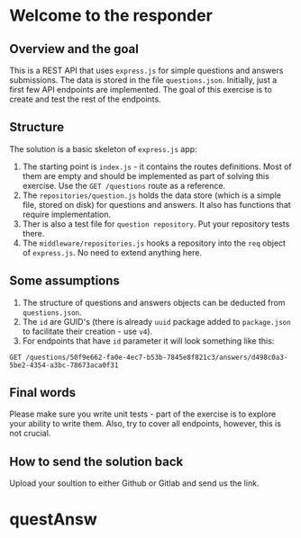 # Welcome to the responder

## Overview and the goal

This is a REST API that uses `express.js` for simple questions and answers submissions. The data is stored in the file `questions.json`. Initially, just a first few API endpoints are implemented. The goal of this exercise is to create and test the rest of the endpoints.

## Structure

The solution is a basic skeleton of `express.js` app:

1. The starting point is `index.js` - it contains the routes definitions. Most of them are empty and should be implemented as part of solving this exercise. Use the `GET /questions` route as a reference.
2. The `repositories/question.js` holds the data store (which is a simple file, stored on disk) for questions and answers. It also has functions that require implementation.
3. Ther is also a test file for `question repository`. Put your repository tests there.
4. The `middleware/repositories.js` hooks a repository into the `req` object of `express.js`. No need to extend anything here.

## Some assumptions

1. The structure of questions and answers objects can be deducted from `questions.json`.
2. The `id` are GUID's (there is already `uuid` package added to `package.json` to facilitate their creation - use `v4`).
3. For endpoints that have `id` parameter it will look something like this:

```
GET /questions/50f9e662-fa0e-4ec7-b53b-7845e8f821c3/answers/d498c0a3-5be2-4354-a3bc-78673aca0f31
```

## Final words

Please make sure you write unit tests - part of the exercise is to explore your ability to write them. Also, try to cover all endpoints, however, this is not crucial.

## How to send the solution back

Upload your soultion to either Github or Gitlab and send us the link.
# questAnsw
